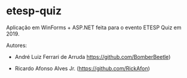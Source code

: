 # etesp-quiz
Aplicação em WinForms + ASP.NET feita para o evento ETESP Quiz em 2019.

Autores:

- André Luiz Ferrari de Arruda https://github.com/BomberBeetle)

- Ricardo Afonso Alves Jr. (https://github.com/RickAfon)
